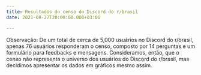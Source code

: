```yaml
---
title: Resultados do censo do Discord do r/brasil
date: 2021-08-27T20:00:00.000+03:00

---
```

Observação: De um total de cerca de 5,000 usuários no Discord do r/brasil, apenas 76 usuários responderam o censo, composto por 14 perguntas e um formulário para feedbacks e mensagens. Consideramos, então, que o censo não representa o universo dos usuários do Discord do r/brasil, mas decidimos apresentar os dados em gráficos mesmo assim.

<!--more-->